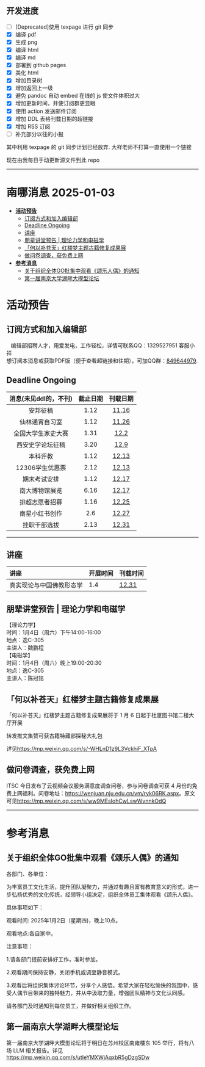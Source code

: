 ## 开发进度

- [ ] [Deprecated]使用 texpage 进行 git 同步
- [x] 编译 pdf
- [x] 生成 png
- [x] 编译 html
- [x] 编译 md
- [x] 部署到 github pages
- [x] 美化 html
- [x] 增加目录树
- [x] 增加返回上一级
- [x] 避免 pandoc 自动 embed 在线的 js 使文件体积过大
- [x] 增加更新时间，并使订阅群更显眼
- [x] 使用 action 发送邮件订阅
- [x] 增加 DDL 表格刊载日期的超链接
- [x] 增加 RSS 订阅
- [ ] 补充部分以往的小报

其中利用 texpage 的 git 同步计划已经放弃. 大祥老师不打算一直使用一个链接

现在由我每日手动更新源文件到此 repo

----
# 南哪消息 2025-01-03

-   <a href="#活动预告" id="toc-活动预告"><strong>活动预告</strong></a>
    -   <a href="#订阅方式和加入编辑部"
        id="toc-订阅方式和加入编辑部">订阅方式和加入编辑部</a>
    -   <a href="#deadline-ongoing" id="toc-deadline-ongoing">Deadline
        Ongoing</a>
    -   <a href="#讲座" id="toc-讲座">讲座</a>
    -   <a href="#朋辈讲堂预告-理论力学和电磁学"
        id="toc-朋辈讲堂预告-理论力学和电磁学">朋辈讲堂预告 |
        理论力学和电磁学</a>
    -   <a href="#何以补苍天红楼梦主题古籍修复成果展"
        id="toc-何以补苍天红楼梦主题古籍修复成果展">「何以补苍天」红楼梦主题古籍修复成果展</a>
    -   <a href="#做问卷调查获免费上网"
        id="toc-做问卷调查获免费上网">做问卷调查，获免费上网</a>
-   <a href="#参考消息" id="toc-参考消息"><strong>参考消息</strong></a>
    -   <a href="#关于组织全体go批集中观看颂乐人偶的通知"
        id="toc-关于组织全体go批集中观看颂乐人偶的通知">关于组织全体GO批集中观看《颂乐人偶》的通知</a>
    -   <a href="#第一届南京大学湖畔大模型论坛"
        id="toc-第一届南京大学湖畔大模型论坛">第一届南京大学湖畔大模型论坛</a>

# **活动预告**

## 订阅方式和加入编辑部

   编辑部招聘人才，用爱发电，工作轻松，详情可联系QQ：1329527951
客服小祥  
想订阅本消息或获取PDF版（便于查看超链接和往期），可加QQ群：[849644979](https://qm.qq.com/q/VXIW7fgsEe).

## Deadline Ongoing

| 消息(未见ddl的，不刊) | 截止日期 |                      刊载日期                      |
|:---------------------:|:--------:|:--------------------------------------------------:|
|       安邦征稿        |   1.12   | [11.16](https://nik-nul.github.io/news/2024-11-16) |
|    仙林通宵自习室     |   1.12   | [11.26](https://nik-nul.github.io/news/2024-11-26) |
|  全国大学生家史大赛   |   1.31   | [12.2](https://nik-nul.github.io/news/2024-12-02)  |
|   西安史学论坛征稿    |   3.20   | [12.9](https://nik-nul.github.io/news/2024-12-09)  |
|       本科评教        |   1.12   | [12.13](https://nik-nul.github.io/news/2024-12-13) |
|    12306学生优惠票    |   2.12   | [12.13](https://nik-nul.github.io/news/2024-12-13) |
|     期末考试安排      |   1.12   | [12.17](https://nik-nul.github.io/news/2024-12-17) |
|    南大博物馆展览     |   6.16   | [12.17](https://nik-nul.github.io/news/2024-12-17) |
|    排超志愿者招募     |   1.16   | [12.25](https://nik-nul.github.io/news/2024-12-25) |
|    南星小红书创作     |   2.6    | [12.27](https://nik-nul.github.io/news/2024-12-27) |
|     挂职干部选拔      |   2.13   | [12.31](https://nik-nul.github.io/news/2024-12-31) |

------------------------------------------------------------------------

## 讲座

| 讲座                     | 开展时间 | 刊载时间                                           |
|:-------------------------|:---------|:---------------------------------------------------|
| 真实现论与中国佛教形态学 | 1.4      | [12.31](https://nik-nul.github.io/news/2024-12-31) |

## 朋辈讲堂预告 \| 理论力学和电磁学

【理论力学】  
时间：1月4日（周六）下午14:00-16:00  
地点：逸C-305  
主讲人：魏鹏程  
【电磁学】  
时间：1月4日（周六）晚上19:00-20:30  
地点：逸C-305  
主讲人：陈冠铭  

## 「何以补苍天」红楼梦主题古籍修复成果展

「何以补苍天」红楼梦主题古籍修复成果展将于 1 月 6
日起于杜厦图书馆二楼大厅开展

转发推文集赞可获古籍特藏部探秘大礼包

详见<https://mp.weixin.qq.com/s/-WHLnD1z9L3VckhiF_XTpA>

## 做问卷调查，获免费上网

ITSC 今日发布了云视频会议服务满意度调查问卷，参与问卷调查可获 4
月份的免费上网福利。问卷地址：<https://wenjuan.nju.edu.cn/vm/ryk06RK.aspx>。原文可见<https://mp.weixin.qq.com/s/ww9MEsIohCwLswWvnnkOdQ>

------------------------------------------------------------------------

# **参考消息**

## 关于组织全体GO批集中观看《颂乐人偶》的通知

各部门、各单位：

为丰富员工文化生活，提升团队凝聚力，并通过有趣且富有教育意义的形式，进一步弘扬优秀的文化传统，经领导小组决定，组织全体员工集体观看《颂乐人偶》。

具体事项如下：

观看时间: 2025年1月2日（星期四)，晚上10点。

观看地点:各自家中。

注意事项：

1.请各部门提前安排好工作，准时参加。

2.观看期间保持安静，关闭手机或调至静音模式。

3.观看后将组织集体讨论环节，分享个人感悟。希望大家在轻松愉快的氛围中，感受人偶节目带来的独特魅力，并从中汲取力量，增强团队精神与文化认同感。

请各部门及时通知到每位员工，并做好相关组织工作。

## 第一届南京大学湖畔大模型论坛

第一届南京大学湖畔大模型论坛将于明日在苏州校区南雍楼东 105
举行，将有八场 LLM
相关报告。详见<https://mp.weixin.qq.com/s/utIeYMXWjAqxbR5gDzgSDw>
